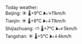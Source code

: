 Today weather:  
Beijing: ☀️   🌡️+9°C 🌬️↘11km/h  
Tianjin: ☀️   🌡️+8°C 🌬️↓11km/h  
Shijiazhuang: ⛅️  🌡️+7°C 🌬️↙5km/h  
Tangshan: ☀️   🌡️+5°C 🌬️↓4km/h  
